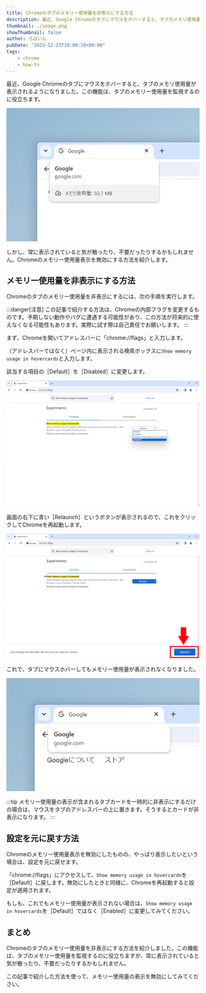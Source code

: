 ```yaml
---
title: Chromeのタブのメモリー使用量を非表示にする方法
description: 最近、Google Chromeのタブにマウスをホバーすると、タブのメモリ使用量が表示されるようになりました。この機能は、タブのメモリー使用量を監視するのに役立ちます。しかし、常に表示されていると気が散ったり、不要だったりするかもしれません。Chromeのメモリー使用量表示を無効にする方法を紹介します。
thumbnail: ./image.png
showThumbnail: false
author: ろぼいん
pubDate: "2023-12-23T19:00:20+09:00"
tags:
    - chrome
    - how-to
---
```


最近、Google Chromeのタブにマウスをホバーすると、タブのメモリ使用量が表示されるようになりました。この機能は、タブのメモリー使用量を監視するのに役立ちます。

![Chromeに表示されるメモリー使用量の表示のスクリーンショット](./image.png)

しかし、常に表示されていると気が散ったり、不要だったりするかもしれません。Chromeのメモリー使用量表示を無効にする方法を紹介します。

## メモリー使用量を非表示にする方法

Chromeのタブのメモリー使用量を非表示にするには、次の手順を実行します。

:::danger[注意]
この記事で紹介する方法は、Chromeの内部フラグを変更するものです。予期しない動作やバグに遭遇する可能性があり、この方法が将来的に使えなくなる可能性もあります。実際に試す際は自己責任でお願いします。
:::

まず、Chromeを開いてアドレスバーに「chrome://flags」と入力します。

（アドレスバーではなく）ページ内に表示される検索ボックスに`Show memory usage in hovercards`と入力します。

該当する項目の［Default］を［Disabled］に変更します。

![［Show memory usage in hovercards］を［Disabled］に変更しているようす](./image-1.png)

画面の右下に青い［Relaunch］というボタンが表示されるので、これをクリックしてChromeを再起動します。

![Chromeのスクリーンショット。右下に青い［Relaunch］というボタンが表示されている](./image-2.png)

これで、タブにマウスホバーしてもメモリー使用量が表示されなくなりました。

![メモリー使用量が表示されなくなったようす](./image-3.png)

:::tip
メモリー使用量の表示が含まれるタブカードを一時的に非表示にするだけの場合は、マウスをタブのアドレスバーの上に置きます。そうするとカードが非表示になります。
:::

## 設定を元に戻す方法

Chromeのメモリー使用量表示を無効にしたものの、やっぱり表示したいという場合は、設定を元に戻せます。

「chrome://flags」にアクセスして、`Show memory usage in hovercards`を［Default］に戻します。無効にしたときと同様に、Chromeを再起動すると設定が適用されます。

もしも、これでもメモリー使用量が表示されない場合は、`Show memory usage in hovercards`を［Default］ではなく［Enabled］に変更してみてください。

## まとめ

Chromeのタブのメモリー使用量を非表示にする方法を紹介しました。この機能は、タブのメモリー使用量を監視するのに役立ちますが、常に表示されていると気が散ったり、不要だったりするかもしれません。

この記事で紹介した方法を使って、メモリー使用量の表示を無効にしてみてください。
